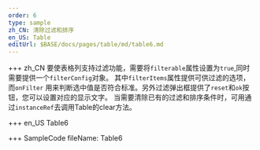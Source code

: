```yaml
--- 
order: 6
type: sample
zh_CN: 清除过滤和排序
en_US: Table
editUrl: $BASE/docs/pages/table/md/table6.md
---
```


+++ zh_CN
要使表格列支持过滤功能，需要将<Code>filterable</Code>属性设置为<Code>true</Code>,同时需要提供一个<Code>filterConfig</Code>对象。
   其中<Code>filterItems</Code>属性提供可供过滤的选项，而<Code>onFilter</Code>
   用来判断选中值是否符合标准。另外过滤弹出框提供了<Code>reset</Code>和<Code>ok</Code>按钮，您可以设置对应的显示文字。
当需要清除已有的过滤和排序条件时，可用通过<Code>instanceRef</Code>去调用Table的clear方法。


+++ en_US
Table6

+++ SampleCode
fileName: Table6
